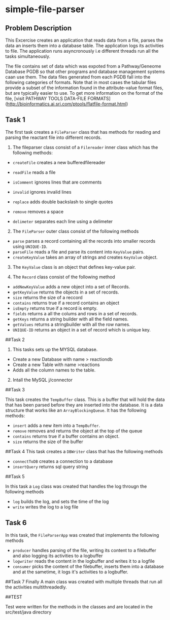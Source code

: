 # simple-file-parser

## Problem Description
This Excercise creates an application that reads data from a file, parses the data an inserts them into a database table.
The application logs its activities to file.
The application runs asyncronously i.e different threads run all the tasks simultaneously.

The file contains set of data  which was expoted from a Pathway/Geneome Database PGDB so that other programs and database management systems caan use them.
The data files generated from each PGDB fall into the following categories of formats. Note that in most cases the tabular files provide a subset of the information found in the attribute-value format files, but are typically easier to use.
To get more information on the format of the file, [visit PATHWAY TOOLS DATA-FILE FORMATS] (http://bioinformatics.ai.sri.com/ptools/flatfile-format.html)




## Task 1

 The first task creates a `FileParser` class that has methods for reading and parsing the reactant file into different records.
1. The fileparser class consist of a `Filereader` inner class which has the following methods:

- `createFile` creates a new bufferedfilereader

- `readFile` reads a file

- `isComment` ignores lines that are comments

- `invalid` ignores invalid lines

- `replace` adds double backslash to single quotes

- `remove` removes a space

- `delimeter` separates each line using a delimeter

 2. The `FileParser` outer class consist of the following methods
 
- `parse` parses a record containing all the records into smaller records using `UNIQUE-ID`.
- `parseFile` reads a file and parse its content into `KeyValue` pairs.
- `createKeyValue` takes an array of strings and creates `KeyValue` object.

3. The `KeyValue` class is an object that defines key-value pair.

4. The `Record` class consist of the following method
- `addNewKeyValue` adds a new object into a set of Records.
- `getKeyValue` returns the objects in a set of records.
- `size` returns the size of a reccord
- `contains` returns true if a record contains an object
- `isEmpty` returns true if a record is empty.
- `fields` returns a all the colums and rows in a set of records.
- `getKeys` returns a string builder with all the field names.
- `getValues` returns a stringbuilder with all the row names.
- `UNIQUE-ID` returns an object in a set of record which is unique key.

##Task 2

1. This tasks sets up the MYSQL database.
- Create a new Database with name > reactiondb
- Create a new Table with name >reactions
- Adds all the column names to the table.

2. Intall the MySQL j/connector

##Task 3

This task creates the `TempBuffer` class. This is a buffer that will hold the data that has been parsed before they are inserted into the database.
It is a data structure that works like an `ArrayBlockingQueue`. It has the following methods:

- `insert` adds a new item into a `TempBuffer`.
- `remove` removes and returns the object at the top of the queue
- `contains` returns true if a buffer contains an object.
- `size` returns the size of the buffer

##Task 4
This task creates a `DBWriter` class that has the following methods

- `connectToDB` creates a connection to a database
- `insertQuery` returns sql query string

##Task 5

In this task a `Log` class was created that handles the log througn the following methods

- `log` builds the log, and sets the time of the log
- `write` writes the log to a log file


## Task 6

In this task, the `FileParserApp` was created that implememts the following methods

- `producer` handles parsing of the file, writing its content to a filebuffer and also logging its activities to a logbuffer
- `logwriter` reads the content in the logbuffer and writes it to a logfile
- `consumer` picks the content of the filebuffer, inserts them into a database and at the sametime, it logs it's activities to a logbuffer.


##Task 7
Finally A main class was created with multiple threads that run all the activities multithreadedly. 

##TEST

Test were written for the methods in the classes and are located in the src/test/java directory







